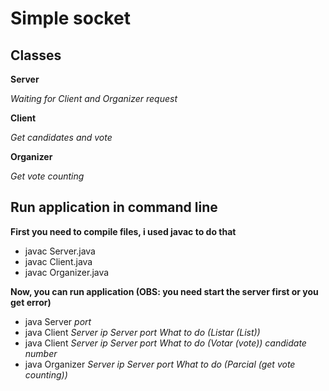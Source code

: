 # Simple socket 

## Classes

**Server**

*Waiting for Client and Organizer request*

**Client**

*Get candidates and vote*

**Organizer**

*Get vote counting*

## Run application in command line

**First you need to compile files, i used javac to do that**

- javac Server.java
- javac Client.java
- javac Organizer.java
	
**Now, you can run application (OBS: you need start the server first or you get error)**

- java Server *port*
- java Client *Server ip* *Server port* *What to do (Listar (List))*
- java Client *Server ip* *Server port* *What to do (Votar (vote))* *candidate number*
- java Organizer *Server ip* *Server port* *What to do (Parcial (get vote counting))*
